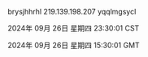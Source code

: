 brysjhhrhl 219.139.198.207 yqqlmgsycl

2024年 09月 26日 星期四 23:30:01 CST

2024年 09月 26日 星期四 15:30:01 GMT
